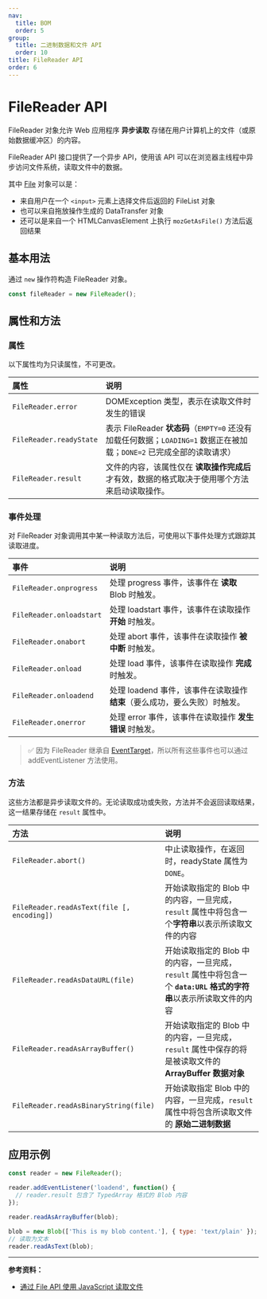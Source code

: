 ```yaml
---
nav:
  title: BOM
  order: 5
group:
  title: 二进制数据和文件 API
  order: 10
title: FileReader API
order: 6
---
```


# FileReader API

FileReader 对象允许 Web 应用程序 **异步读取** 存储在用户计算机上的文件（或原始数据缓冲区）的内容。

FileReader API 接口提供了一个异步 API，使用该 API 可以在浏览器主线程中异步访问文件系统，读取文件中的数据。

其中 [File](./file) 对象可以是：

- 来自用户在一个 `<input>` 元素上选择文件后返回的 FileList 对象
- 也可以来自拖放操作生成的 DataTransfer 对象
- 还可以是来自一个 HTMLCanvasElement 上执行 `mozGetAsFile()` 方法后返回结果

## 基本用法

通过 `new` 操作符构造 FileReader 对象。

```js
const fileReader = new FileReader();
```

## 属性和方法

### 属性

以下属性均为只读属性，不可更改。

| 属性                    | 说明                                                                                                                  |
| :---------------------- | :-------------------------------------------------------------------------------------------------------------------- |
| `FileReader.error`      | DOMException 类型，表示在读取文件时发生的错误                                                                         |
| `FileReader.readyState` | 表示 FileReader **状态码**（`EMPTY=0` 还没有加载任何数据；`LOADING=1` 数据正在被加载；`DONE=2` 已完成全部的读取请求） |
| `FileReader.result`     | 文件的内容，该属性仅在 **读取操作完成后** 才有效，数据的格式取决于使用哪个方法来启动读取操作。                        |

### 事件处理

对 FileReader 对象调用其中某一种读取方法后，可使用以下事件处理方式跟踪其读取进度。

| 事件                     | 说明                                                                       |
| :----------------------- | :------------------------------------------------------------------------- |
| `FileReader.onprogress`  | 处理 progress 事件，该事件在 **读取** Blob 时触发。                        |
| `FileReader.onloadstart` | 处理 loadstart 事件，该事件在读取操作 **开始** 时触发。                    |
| `FileReader.onabort`     | 处理 abort 事件，该事件在读取操作 **被中断** 时触发。                      |
| `FileReader.onload`      | 处理 load 事件，该事件在读取操作 **完成** 时触发。                         |
| `FileReader.onloadend`   | 处理 loadend 事件，该事件在读取操作 **结束**（要么成功，要么失败）时触发。 |
| `FileReader.onerror`     | 处理 error 事件，该事件在读取操作 **发生错误** 时触发。                    |

> ✅ 因为 FileReader 继承自 [EventTarget](../../document-object-model/dom/event-target)，所以所有这些事件也可以通过 addEventListener 方法使用。

### 方法

这些方法都是异步读取文件的。无论读取成功或失败，方法并不会返回读取结果，这一结果存储在 `result` 属性中。

| 方法                                       | 说明                                                                                                                |
| :----------------------------------------- | :------------------------------------------------------------------------------------------------------------------ |
| `FileReader.abort()`                       | 中止读取操作，在返回时，readyState 属性为 `DONE`。                                                                  |
| `FileReader.readAsText(file [, encoding])` | 开始读取指定的 Blob 中的内容，一旦完成，`result` 属性中将包含一个**字符串**以表示所读取文件的内容                   |
| `FileReader.readAsDataURL(file)`           | 开始读取指定的 Blob 中的内容，一旦完成，`result` 属性中将包含一个 **`data:URL` 格式的字符串**以表示所读取文件的内容 |
| `FileReader.readAsArrayBuffer()`           | 开始读取指定的 Blob 中的内容，一旦完成，`result` 属性中保存的将是被读取文件的 **ArrayBuffer 数据对象**              |
| `FileReader.readAsBinaryString(file)`      | 开始读取指定 Blob 中的内容，一旦完成，`result` 属性中将包含所读取文件的 **原始二进制数据**                          |

## 应用示例

```js
const reader = new FileReader();

reader.addEventListener('loadend', function() {
  // reader.result 包含了 TypedArray 格式的 Blob 内容
});

reader.readAsArrayBuffer(blob);

blob = new Blob(['This is my blob content.'], { type: 'text/plain' });
// 读取为文本
reader.readAsText(blob);
```

---

**参考资料：**

- [通过 File API 使用 JavaScript 读取文件](https://www.html5rocks.com/zh/tutorials/file/dndfiles/)
